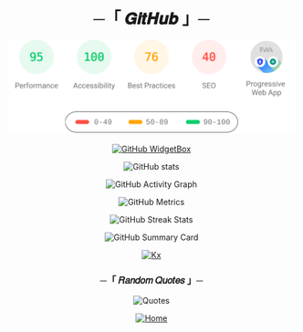 <h1 align="center">
    ─「 𝑮𝒊𝒕𝑯𝒖𝒃 」─
</h1>
<div align="center">

<p align="center">
	<img src="https://github.com/ikx7a/ikx7a/blob/main/assets/banner.svg" width="800px">
</p>

[![GitHub WidgetBox](https://github-widgetbox.vercel.app/api/profile?username=ikx7a&data=followers,repositories,stars,commits&theme=viridescent)](https://github.com/ikx7a)

![GitHub stats](https://github-readme-stats.vercel.app/api?username=ikx7a&show_icons=true&count_private=true)  

![GitHub Activity Graph](https://activity-graph.herokuapp.com/graph?username=ikx7a)  

![GitHub Metrics](https://metrics.lecoq.io/ikx7a)  

![GitHub Streak Stats](https://github-readme-streak-stats.herokuapp.com/?user=ikx7a)  

![GitHub Summary Card](https://github-profile-summary-cards.vercel.app/api/cards/profile-details?username=ikx7a&theme=vue)

[![Kx](https://github-stats-alpha.vercel.app/api?username=ikx7a "Kx")](https://github-stats-alpha.vercel.app/api?username=ikx7a "Kx")

<h3 align="center">
    ─「 𝑅𝑎𝑛𝑑𝑜𝑚 𝑄𝑢𝑜𝑡𝑒𝑠 」─
</h3>

![Quotes](https://quotes-github-readme.vercel.app/api?type=horizontal&theme=radical)

<div align="center">

[![Home](https://custom-icon-badges.demolab.com/badge/Home-Page-blue.svg?logo=home&logoColor=white)](https://github.com/ikx7a/Shikimoris-Not-Just-A-Cutie)

</div>
